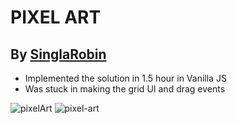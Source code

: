 # PIXEL ART

## By [SinglaRobin](https://github.com/singlarobin)

-   Implemented the solution in 1.5 hour in Vanilla JS
-   Was stuck in making the grid UI and drag events

![pixelArt](https://user-images.githubusercontent.com/36002305/149665602-cd9b14c2-03fa-4c1a-8918-823f13e4f449.png)
![pixel-art](https://user-images.githubusercontent.com/36002305/149665605-83f83bf3-042c-4a6b-b952-592781d824ec.gif)
